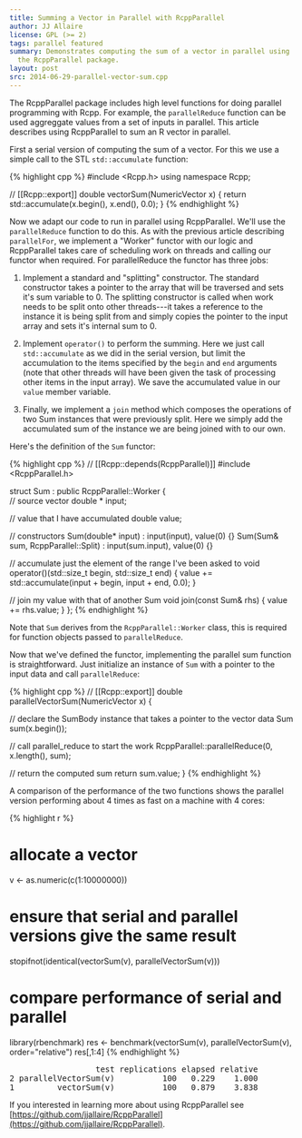 ```yaml
---
title: Summing a Vector in Parallel with RcppParallel
author: JJ Allaire
license: GPL (>= 2)
tags: parallel featured
summary: Demonstrates computing the sum of a vector in parallel using 
  the RcppParallel package. 
layout: post
src: 2014-06-29-parallel-vector-sum.cpp
---
```

The RcppParallel package includes high level functions for doing parallel 
programming with Rcpp. For example, the `parallelReduce` function can be used
aggreggate values from a set of inputs in parallel. This article describes
using RcppParallel to sum an R vector in parallel.


First a serial version of computing the sum of a vector. For this we use
a simple call to the STL `std::accumulate` function:

{% highlight cpp %}
#include <Rcpp.h>
using namespace Rcpp;

// [[Rcpp::export]]
double vectorSum(NumericVector x) {
   return std::accumulate(x.begin(), x.end(), 0.0);
}
{% endhighlight %}

Now we adapt our code to run in parallel using RcppParallel. We'll use the 
`parallelReduce` function to do this. As with the previous article describing
`parallelFor`, we implement a "Worker" functor with our logic and 
RcppParallel takes care of scheduling work on threads and calling our functor
when required. For parallelReduce the functor has three jobs:

1. Implement a standard and "splitting" constructor. The standard constructor
takes a pointer to the array that will be traversed and sets it's sum 
variable to 0. The splitting constructor is called when work needs to be 
split onto other threads---it takes a reference to the instance it is being 
split from and simply copies the pointer to the input array and sets it's 
internal sum to 0.

2. Implement `operator()` to perform the summing. Here we just call 
`std::accumulate` as we did in the serial version, but limit the accumulation
to the items specified by the `begin` and `end` arguments (note that other 
threads will have been given the task of processing other items in the input 
array). We save the accumulated value in our `value` member variable.

3. Finally, we implement a `join` method which composes the operations of two
Sum instances that were previously split. Here we simply add the
accumulated sum of the instance we are being joined with to our own.

Here's the definition of the `Sum` functor:


{% highlight cpp %}
// [[Rcpp::depends(RcppParallel)]]
#include <RcppParallel.h>

struct Sum : public RcppParallel::Worker
{   
   // source vector
   double * input;
   
   // value that I have accumulated
   double value;
   
   // constructors
   Sum(double* input) : input(input), value(0) {}
   Sum(Sum& sum, RcppParallel::Split) : input(sum.input), value(0) {}
   
   // accumulate just the element of the range I've been asked to
   void operator()(std::size_t begin, std::size_t end) {
      value += std::accumulate(input + begin, input + end, 0.0);
   }
     
   // join my value with that of another Sum
   void join(const Sum& rhs) { 
      value += rhs.value; 
   }
};
{% endhighlight %}

Note that `Sum` derives from the `RcppParallel::Worker` class, 
this is required for function objects passed to `parallelReduce`.

Now that we've defined the functor, implementing the parallel sum 
function is straightforward. Just initialize an instance of `Sum`
with a pointer to the input data and call `parallelReduce`:

{% highlight cpp %}
// [[Rcpp::export]]
double parallelVectorSum(NumericVector x) {
   
   // declare the SumBody instance that takes a pointer to the vector data
   Sum sum(x.begin());
   
   // call parallel_reduce to start the work
   RcppParallel::parallelReduce(0, x.length(), sum);
   
   // return the computed sum
   return sum.value;
}
{% endhighlight %}

A comparison of the performance of the two functions shows the parallel
version performing about 4 times as fast on a machine with 4 cores:

{% highlight r %}
# allocate a vector
v <- as.numeric(c(1:10000000))

# ensure that serial and parallel versions give the same result
stopifnot(identical(vectorSum(v), parallelVectorSum(v)))

# compare performance of serial and parallel
library(rbenchmark)
res <- benchmark(vectorSum(v),
                 parallelVectorSum(v),
                 order="relative")
res[,1:4]
{% endhighlight %}



<pre class="output">
                  test replications elapsed relative
2 parallelVectorSum(v)          100   0.229    1.000
1         vectorSum(v)          100   0.879    3.838
</pre>

If you interested in learning more about using RcppParallel see 
[https://github.com/jjallaire/RcppParallel](https://github.com/jjallaire/RcppParallel).
